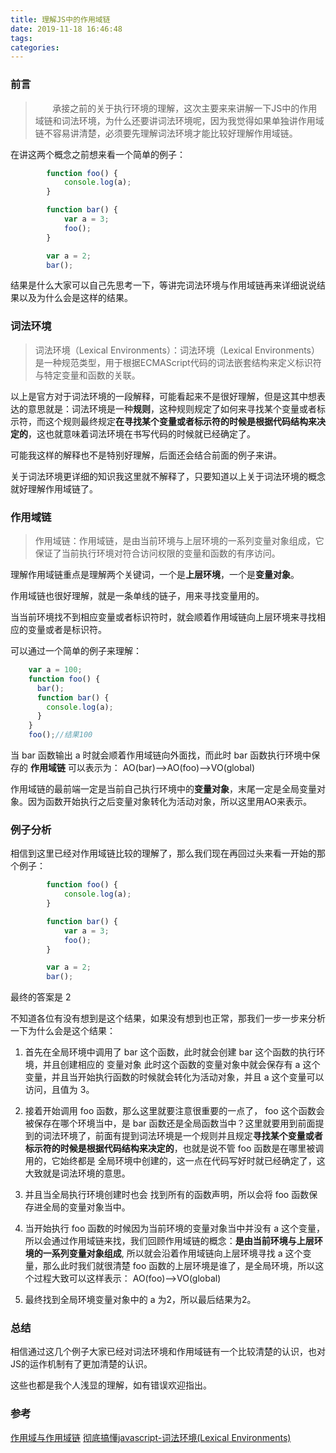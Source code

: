 ```yaml
---
title: 理解JS中的作用域链
date: 2019-11-18 16:46:48
tags:
categories:
---
```

### 前言
> &nbsp;&nbsp;&nbsp;&nbsp;&nbsp;&nbsp;&nbsp;承接之前的关于执行环境的理解，这次主要来来讲解一下JS中的作用域链和词法环境，为什么还要讲词法环境呢，因为我觉得如果单独讲作用域链不容易讲清楚，必须要先理解词法环境才能比较好理解作用域链。
<!-- more -->

在讲这两个概念之前想来看一个简单的例子：
```js
        function foo() {
            console.log(a);
        }

        function bar() {
            var a = 3;
            foo();
        }

        var a = 2;
        bar();
```
结果是什么大家可以自己先思考一下，等讲完词法环境与作用域链再来详细说说结果以及为什么会是这样的结果。


### 词法环境
>词法环境（Lexical Environments）：词法环境（Lexical Environments）是一种规范类型，用于根据ECMAScript代码的词法嵌套结构来定义标识符与特定变量和函数的关联。

以上是官方对于词法环境的一段解释，可能看起来不是很好理解，但是这其中想表达的意思就是：词法环境是一种**规则**，这种规则规定了如何来寻找某个变量或者标示符，而这个规则最终规定**在寻找某个变量或者标示符的时候是根据代码结构来决定的**，这也就意味着词法环境在书写代码的时候就已经确定了。 

可能我这样的解释也不是特别好理解，后面还会结合前面的例子来讲。

关于词法环境更详细的知识我这里就不解释了，只要知道以上关于词法环境的概念就好理解作用域链了。

### 作用域链
>作用域链：作用域链，是由当前环境与上层环境的一系列变量对象组成，它保证了当前执行环境对符合访问权限的变量和函数的有序访问。

理解作用域链重点是理解两个关键词，一个是**上层环境**，一个是**变量对象**。

作用域链也很好理解，就是一条单线的链子，用来寻找变量用的。

当当前环境找不到相应变量或者标识符时，就会顺着作用域链向上层环境来寻找相应的变量或者是标识符。

可以通过一个简单的例子来理解：
```js
    var a = 100;
    function foo() {
      bar();
      function bar() {
        console.log(a);
      }
    }
    foo();//结果100
```
当 bar 函数输出 a 时就会顺着作用域链向外面找，而此时 bar 函数执行环境中保存的 **作用域链** 可以表示为：
AO(bar)-->AO(foo)-->VO(global)

作用域链的最前端一定是当前自己执行环境中的**变量对象**，末尾一定是全局变量对象。因为函数开始执行之后变量对象转化为活动对象，所以这里用AO来表示。


### 例子分析
相信到这里已经对作用域链比较的理解了，那么我们现在再回过头来看一开始的那个例子：
```js
        function foo() {
            console.log(a);
        }

        function bar() {
            var a = 3;
            foo();
        }

        var a = 2;
        bar();
```
最终的答案是 2

不知道各位有没有想到是这个结果，如果没有想到也正常，那我们一步一步来分析一下为什么会是这个结果：

1. 首先在全局环境中调用了 bar 这个函数，此时就会创建 bar 这个函数的执行环境，并且创建相应的 变量对象 此时这个函数的变量对象中就会保存有 a 这个变量，并且当开始执行函数的时候就会转化为活动对象，并且 a 这个变量可以访问，且值为 3。

2. 接着开始调用 foo 函数，那么这里就要注意很重要的一点了， foo 这个函数会被保存在哪个环境当中，是 bar 函数还是全局函数当中？这里就要用到前面提到的词法环境了，前面有提到词法环境是一个规则并且规定**寻找某个变量或者标示符的时候是根据代码结构来决定的**，也就是说不管 foo 函数是在哪里被调用的，它始终都是 全局环境中创建的，这一点在代码写好时就已经确定了，这大致就是词法环境的意思。

3. 并且当全局执行环境创建时也会 找到所有的函数声明，所以会将 foo 函数保存进全局的变量对象当中。

4. 当开始执行 foo 函数的时候因为当前环境的变量对象当中并没有 a 这个变量，所以会通过作用域链来找，我们回顾作用域链的概念：**是由当前环境与上层环境的一系列变量对象组成**, 所以就会沿着作用域链向上层环境寻找 a 这个变量，那么此时我们就很清楚 foo 函数的上层环境是谁了，是全局环境，所以这个过程大致可以这样表示：
AO(foo)-->VO(global)

5. 最终找到全局环境变量对象中的 a 为2，所以最后结果为2。


### 总结
相信通过这几个例子大家已经对词法环境和作用域链有一个比较清楚的认识，也对JS的运作机制有了更加清楚的认识。

这些也都是我个人浅显的理解，如有错误欢迎指出。

### 参考
<a href="https://www.jianshu.com/p/9b984874776c">作用域与作用域链</a>
<a href="https://blog.csdn.net/weixin_33935505/article/details/91460146">彻底搞懂javascript-词法环境(Lexical Environments)</a>
